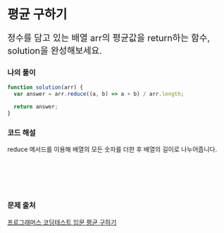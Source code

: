 # 평균 구하기

<p style='font-size: 20px'>정수를 담고 있는 배열 arr의 평균값을 return하는 함수, solution을 완성해보세요.</p>

### 나의 풀이

```javascript
function solution(arr) {
  var answer = arr.reduce((a, b) => a + b) / arr.length;

  return answer;
}
```

### 코드 해설

reduce 메서드를 이용해 배열의 모든 숫자를 더한 후 배열의 길이로 나누어줍니다.

<br />
<br />
<br />
<br />

### 문제 출처

<a href='https://school.programmers.co.kr/learn/courses/30/lessons/12944'>프로그래머스 코딩테스트 입문 평균 구하기</a>
